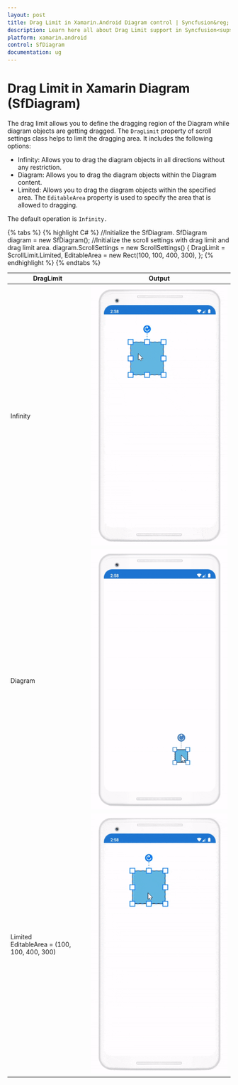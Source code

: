 ```yaml
---
layout: post
title: Drag Limit in Xamarin.Android Diagram control | Syncfusion&reg;
description: Learn here all about Drag Limit support in Syncfusion<sup>&reg;</sup>; Xamarin.Android Diagram (SfDiagram) control, its elements and more.
platform: xamarin.android
control: SfDiagram
documentation: ug
---
```


# Drag Limit in Xamarin Diagram (SfDiagram)

The drag limit allows you to define the dragging region of the Diagram while diagram objects are getting dragged. The `DragLimit` property of scroll settings class helps to limit the dragging area. It includes the following options:

* Infinity: Allows you to drag the diagram objects in all directions without any restriction.
* Diagram: Allows you to drag the diagram objects within the Diagram content.
* Limited: Allows you to drag the diagram objects within the specified area. The `EditableArea` property is used to specify the area that is allowed to dragging.

The default operation is `Infinity.`

{% tabs %}
{% highlight C# %}
//Initialize the SfDiagram.
SfDiagram diagram = new SfDiagram();
//Initialize the scroll settings with drag limit and drag limit area.
diagram.ScrollSettings = new ScrollSettings()
{
    DragLimit = ScrollLimit.Limited,
    EditableArea = new Rect(100, 100, 400, 300),
};
{% endhighlight %}
{% endtabs %}

| DragLimit | Output |
|---|---|
| Infinity |![DragLimit infinity](ScrollSettings_Images/DragLimit_Infinity.gif) |
| Diagram |![DragLimit diagram](ScrollSettings_Images/DragLimit_DiagramContent.gif) |
| Limited <br> EditableArea = (100, 100, 400, 300) | ![DragLimit limited](ScrollSettings_Images/DragLimit_Limited.gif) |
